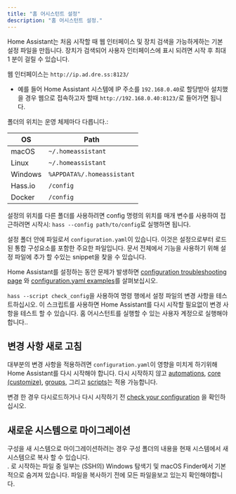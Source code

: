 ```yaml
---
title: "홈 어시스턴트 설정"
description: "홈 어시스턴트 설정."
---
```


Home Assistant는 처음 시작할 때 웹 인터페이스 및 장치 검색을 가능하게하는 기본 설정 파일을 만듭니다. 장치가 검색되어 사용자 인터페이스에 표시 되려면 시작 후 최대 1 분이 걸릴 수 있습니다.


웹 인터페이스는 `http://ip.ad.dre.ss:8123/` 
- 예를 들어 Home Assistant 시스템에 IP 주소를 `192.168.0.40`로 할당받아 설치했을 경우 웹으로 접속하고자 할때 `http://192.168.0.40:8123/`로 들어가면 됩니다.

폴더의 위치는 운영 체제마다 다릅니다.:

| OS | Path |
| -- | ---- |
| macOS | `~/.homeassistant` |
| Linux | `~/.homeassistant` |
| Windows | `%APPDATA%/.homeassistant` |
| Hass.io | `/config` |
| Docker | `/config` |

설정의 위치를 다른 폴더를 사용하려면 config 명령의 위치를 매개 변수를 사용하여 접근하려면 시작시: `hass --config path/to/config`로 실행하면 됩니다.

설정 폴더 안에 파일로서 `configuration.yaml`이 있습니다. 이것은 설정으로부터 로드된 통합 구성요소를 포함한 주요한 파일입니다.  문서 전체에서 기능을 사용하기 위해 설정 파일에 추가 할 수있는 snippet을 찾을 수 있습니다.

Home Assistant를 설정하는 동안 문제가 발생하면  [configuration troubleshooting page](/getting-started/troubleshooting-configuration/) 와 [configuration.yaml examples](/cookbook/#example-configurationyaml)를 살펴보십시오.

<div class='note tip'>

  `hass --script check_config`을 사용하여 명령 행에서 설정 파일의 변경 사항을 테스트하십시오. 이 스크립트를 사용하면 Home Assistant를 다시 시작할 필요없이 변경 사항을 테스트 할 수 있습니다. 홈 어시스턴트를 실행할 수 있는 사용자 계정으로 실행해야합니다..

</div>

## 변경 사항 새로 고침

대부분의 변경 사항을 적용하려면 `configuration.yaml`이 영향을 미치게 하기위해 Home Assistant를 다시 시작해야 합니다. 
다시 시작하지 않고 [automations](/docs/automation/), [core (customize)](/docs/configuration/customizing-devices/), [groups](/integrations/group/), 그리고 [scripts](/integrations/script/)는 적용 가능합니다. 

<div class='note warning'>

변경 한 경우 다시로드하거나 다시 시작하기 전 [check your configuration](/docs/configuration/troubleshooting/#problems-with-the-configuration) 을 확인하십시오. 
</div>

## 새로운 시스템으로 마이그레이션

구성을 새 시스템으로 마이그레이션하려는 경우 구성 폴더의 내용을 현재 시스템에서 새 시스템으로 복사 할 수 있습니다.  
. 로 시작하는 파일 중 일부는 (SSH의) Windows 탐색기 및 macOS Finder에서 기본적으로 숨겨져 있습니다. 파일을 복사하기 전에 모든 파일을보고 있는지 확인해야합니다.

